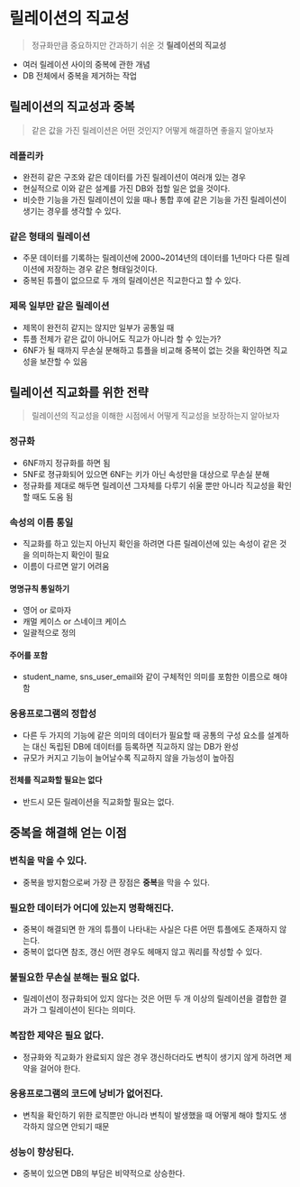 # 릴레이션의 직교성

> 정규화만큼 중요하지만 간과하기 쉬운 것 **릴레이션의 직교성**

- 여러 릴레이션 사이의 중복에 관한 개념
- DB 전체에서 중복을 제거하는 작업

## 릴레이션의 직교성과 중복

> 같은 값을 가진 릴레이션은 어떤 것인지? 어떻게 해결하면 좋을지 알아보자

### 레플리카

- 완전히 같은 구조와 같은 데이터를 가진 릴레이션이 여러개 있는 경우
- 현실적으로 이와 같은 설계를 가진 DB와 접할 일은 없을 것이다.
- 비슷한 기능을 가진 릴레이션이 있을 때나 통합 후에 같은 기능을 가진 릴레이션이 생기는 경우를 생각할 수 있다.

### 같은 형태의 릴레이션

- 주문 데이터를 기록하는 릴레이션에 2000~2014년의 데이터를 1년마다 다른 릴레이션에 저장하는 경우 같은 형태일것이다.
- 중복된 튜플이 없으므로 두 개의 릴레이션은 직교한다고 할 수 있다.
 
### 제목 일부만 같은 릴레이션

- 제목이 완전히 같지는 않지만 일부가 공통일 때
- 튜플 전체가 같은 값이 아니어도 직교가 아니라 할 수 있는가?
- 6NF가 될 때까지 무손실 분해하고 튜플을 비교해 중복이 없는 것을 확인하면 직교성을 보잔할 수 있음

## 릴레이션 직교화를 위한 전략

> 릴레이션의 직교성을 이해한 시점에서 어떻게 직교성을 보장하는지 알아보자

### 정규화

- 6NF까지 정규화를 하면 됨
- 5NF로 졍규화되어 있으면 6NF는 키가 아닌 속성만을 대상으로 무손실 분해
- 정규화를 제대로 해두면 릴레이션 그자체를 다루기 쉬울 뿐만 아니라 직교성을 확인할 때도 도움 됨

### 속성의 이름 통일

- 직교화를 하고 있는지 아닌지 확인을 하려면 다른 릴레이션에 있는 속성이 같은 것을 의미하는지 확인이 필요
- 이름이 다르면 알기 어려움

#### 명명규칙 통일하기

- 영어 or 로마자
- 캐멀 케이스 or 스네이크 케이스
- 일괄적으로 정의

#### 주어를 포함

- student_name, sns_user_email와 같이 구체적인 의미를 포함한 이름으로 해야 함

### 응용프로그램의 정합성

- 다른 두 가지의 기능에 같은 의미의 데이터가 필요할 때 공통의 구성 요소를 설계하는 대신 독립된 DB에 데이터를 등록하면 직교하지 않는 DB가 완성
- 규모가 커지고 기능이 늘어날수록 직교하지 않을 가능성이 높아짐

#### 전체를 직교화할 필요는 없다

- 반드시 모든 릴레이션을 직교화할 필요는 없다.

## 중복을 해결해 얻는 이점

### 변칙을 막을 수 있다.

- 중복을 방지함으로써 가장 큰 장점은 **중복**을 막을 수 있다.

### 필요한 데이터가 어디에 있는지 명확해진다.

- 중복이 해결되면 한 개의 튜플이 나타내는 사실은 다른 어떤 튜플에도 존재하지 않는다.
- 중복이 없다면 참조, 갱신 어떤 경우도 헤매지 않고 쿼리를 작성할 수 있다.

### 불필요한 무손실 분해는 필요 없다.

- 릴레이션이 정규화되어 있지 않다는 것은 어떤 두 개 이상의 릴레이션을 결합한 결과가 그 릴레이션이 된다는 의미다.

### 복잡한 제약은 필요 없다.

- 정규화와 직교화가 완료되지 않은 경우 갱신하더라도 변칙이 생기지 않게 하려면 제약을 걸어야 한다.

### 응용프로그램의 코드에 낭비가 없어진다.

- 변칙을 확인하기 위한 로직뿐만 아니라 변칙이 발생했을 때 어떻게 해야 할지도 생각하지 않으면 안되기 때문

### 성능이 향상된다.

- 중복이 있으면 DB의 부담은 비약적으로 상승한다.